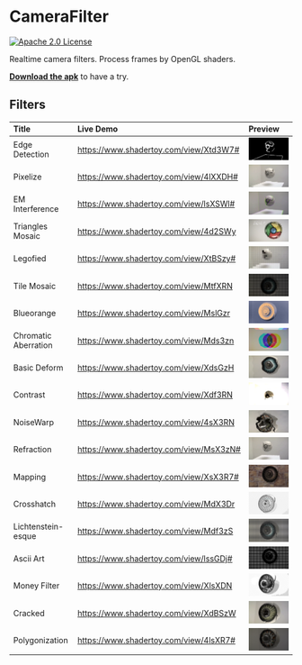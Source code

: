 # CameraFilter
[![Apache 2.0 License](https://img.shields.io/badge/license-Apache%202.0-blue.svg?style=flat)](http://www.apache.org/licenses/LICENSE-2.0.html)

Realtime camera filters. Process frames by OpenGL shaders.

**[Download the apk](https://github.com/WeLikeVis/CameraFilter/releases/download/1.2.1/app-debug.apk)** to have a try.

## Filters

| Title | Live Demo | Preview |
| :---- | :-------- | :------ |
| Edge Detection | https://www.shadertoy.com/view/Xtd3W7# | ![](art/1.png)|
| Pixelize | https://www.shadertoy.com/view/4lXXDH# | ![](art/2.png)|
| EM Interference | https://www.shadertoy.com/view/lsXSWl# | ![](art/3.png)|
| Triangles Mosaic | https://www.shadertoy.com/view/4d2SWy | ![](art/4.png) |
| Legofied | https://www.shadertoy.com/view/XtBSzy# | ![](art/5.png) |
| Tile Mosaic | https://www.shadertoy.com/view/MtfXRN | ![](art/6.png) |
| Blueorange | https://www.shadertoy.com/view/MslGzr | ![](art/7.png) |
| Chromatic Aberration | https://www.shadertoy.com/view/Mds3zn | ![](art/8.png) |
| Basic Deform | https://www.shadertoy.com/view/XdsGzH | ![](art/9.png) |
| Contrast | https://www.shadertoy.com/view/Xdf3RN | ![](art/10.png) |
| NoiseWarp | https://www.shadertoy.com/view/4sX3RN | ![](art/11.png) |
| Refraction | https://www.shadertoy.com/view/MsX3zN# | ![](art/12.png) |
| Mapping | https://www.shadertoy.com/view/XsX3R7# | ![](art/13.png) |
| Crosshatch | https://www.shadertoy.com/view/MdX3Dr | ![](art/14.png) |
| Lichtenstein-esque | https://www.shadertoy.com/view/Mdf3zS | ![](art/15.png) |
| Ascii Art | https://www.shadertoy.com/view/lssGDj# | ![](art/16.png) |
| Money Filter | https://www.shadertoy.com/view/XlsXDN | ![](art/17.png) |
| Cracked | https://www.shadertoy.com/view/XdBSzW | ![](art/18.png) |
| Polygonization | https://www.shadertoy.com/view/4lsXR7# | ![](art/19.png) |